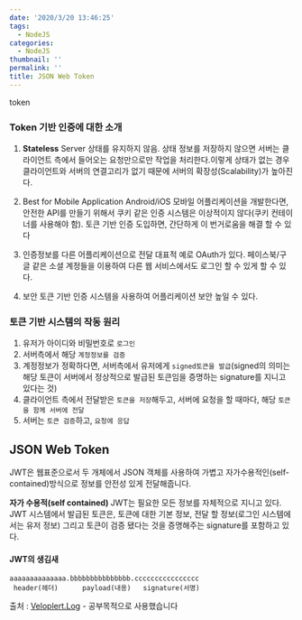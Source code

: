 ```yaml
---
date: '2020/3/20 13:46:25'
tags:
  - NodeJS
categories:
  - NodeJS
thumbnail: ''
permalink: ''
title: JSON Web Token
---
```


token

<!-- more -->

### Token 기반 인증에 대한 소개

  1. **Stateless** Server
     상태를 유지하지 않음. 상태 정보를 저장하지 않으면 서버는 클라이언트 측에서 들어오는 요청만으로만 작업을 처리한다.이렇게 상태가 없는 경우 클라이언트와 서버의 연결고리가 없기 때문에 서버의 확장성(Scalability)가 높아진다.

  2. Best for Mobile Application
      Android/iOS 모바일 어플리케이션을 개발한다면, 안전한 API를 만들기 위해서 쿠키 같은 인증 시스템은 이상적이지 않다(쿠키 컨테이너를 사용해야 함). 토큰 기반 인증 도입하면, 간단하게 이 번거로움을 해결 할 수 있다
    
  3. 인증정보를 다른 어플리케이션으로 전달
      대표적 예로 OAuth가 있다. 페이스북/구글 같은 소셜 계정들을 이용하여 다른 웹 서비스에서도 로그인 할 수 있게 할 수 있다.

  4. 보안
      토큰 기반 인증 시스템을 사용하여 어플리케이션 보안 높일 수 있다.

### 토큰 기반 시스템의 작동 원리

1. 유저가 아이디와 비밀번호로 `로그인`
2. 서버측에서 해당 `계정정보를 검증`
3. 계정정보가 정확하다면, 서버측에서 유저에게 `signed토큰을 발급`(signed의 의미는 해당 토큰이 서버에서 정상적으로 발급된 토큰임을 증명하는 signature를 지니고 있다는 것)
4. 클라이언트 측에서 전달받은 `토큰을 저장`해두고, 서버에 요청을 할 때마다, 해당 `토큰을 함께 서버에 전달`
5. 서버는 `토큰 검증`하고, `요청에 응답`


## JSON Web Token

JWT은 웹표준으로서 두 개체에서 JSON 객체를 사용하여 가볍고 자가수용적인(self-contained)방식으로 정보를 안전성 있게 전달해줍니다.

__자가 수용적(self contained)__
  JWT는 필요한 모든 정보를 자체적으로 지니고 있다. JWT 시스템에서 발급된 토큰은, 토큰에 대한 기본 정보, 전달 할 정보(로그인 시스템에서는 유저 정보) 그리고 토큰이 검증 됐다는 것을 증명해주는 signature를 포함하고 있다.

#### JWT의 생김새

```
aaaaaaaaaaaaaa.bbbbbbbbbbbbbbb.cccccccccccccccc
 header(헤더)      payload(내용)   signature(서명)
```


출처 : [Veloplert.Log](https://velopert.com/) - 공부목적으로 사용했습니다

